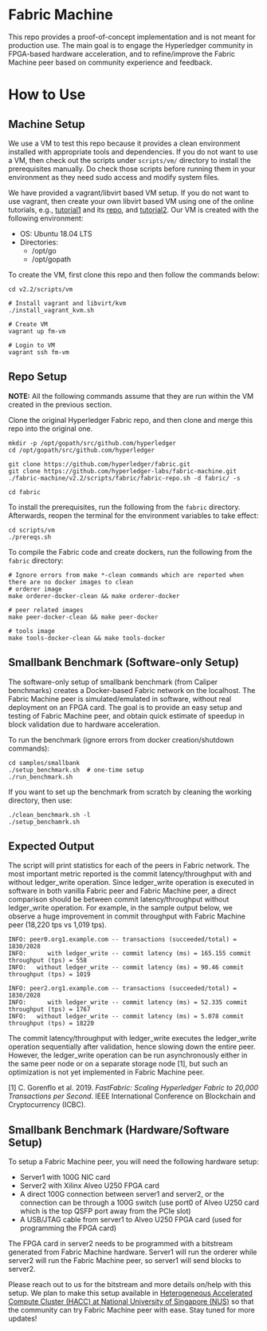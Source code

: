 # Fabric Machine
This repo provides a proof-of-concept implementation and is not meant for production use. The main goal is to engage the Hyperledger community in FPGA-based hardware acceleration, and to refine/improve the Fabric Machine peer based on community experience and feedback.

# How to Use
## Machine Setup
We use a VM to test this repo because it provides a clean environment installed with appropriate tools and dependencies. If you do not want to use a VM, then check out the scripts under ``scripts/vm/`` directory to install the prerequisites manually. Do check those scripts before running them in your environment as they need sudo access and modify system files.

We have provided a vagrant/libvirt based VM setup. If you do not want to use vagrant, then create your own libvirt based VM using one of the online tutorials, e.g., [tutorial1](https://fabianlee.org/2020/02/23/kvm-testing-cloud-init-locally-using-kvm-for-an-ubuntu-cloud-image/) and its [repo](https://github.com/fabianlee/local-kvm-cloudimage), and [tutorial2](https://medium.com/@art.vasilyev/use-ubuntu-cloud-image-with-kvm-1f28c19f82f8). Our VM is created with the following environment:

- OS: Ubuntu 18.04 LTS
- Directories:
    - /opt/go
    - /opt/gopath

To create the VM, first clone this repo and then follow the commands below:
```
cd v2.2/scripts/vm

# Install vagrant and libvirt/kvm
./install_vagrant_kvm.sh

# Create VM
vagrant up fm-vm

# Login to VM
vagrant ssh fm-vm
```

## Repo Setup
**NOTE:** All the following commands assume that they are run within the VM created in the previous section.

Clone the original Hyperledger Fabric repo, and then clone and merge this repo into the original one.
```
mkdir -p /opt/gopath/src/github.com/hyperledger
cd /opt/gopath/src/github.com/hyperledger

git clone https://github.com/hyperledger/fabric.git
git clone https://github.com/hyperledger-labs/fabric-machine.git
./fabric-machine/v2.2/scripts/fabric/fabric-repo.sh -d fabric/ -s

cd fabric
```
 
To install the prerequisites, run the following from the ``fabric`` directory. Afterwards, reopen the terminal for the environment variables to take effect:
```
cd scripts/vm
./prereqs.sh
```

To compile the Fabric code and create dockers, run the following from the ``fabric`` directory:
```
# Ignore errors from make *-clean commands which are reported when there are no docker images to clean
# orderer image
make orderer-docker-clean && make orderer-docker

# peer related images
make peer-docker-clean && make peer-docker

# tools image
make tools-docker-clean && make tools-docker
```

## Smallbank Benchmark (Software-only Setup)
The software-only setup of smallbank benchmark (from Caliper benchmarks) creates a Docker-based Fabric network on the localhost. The Fabric Machine peer is simulated/emulated in software, without real deployment on an FPGA card. The goal is to provide an easy setup and testing of Fabric Machine peer, and obtain quick estimate of speedup in block validation due to hardware acceleration.

To run the benchmark (ignore errors from docker creation/shutdown commands):
```
cd samples/smallbank
./setup_benchmark.sh  # one-time setup
./run_benchmark.sh
```

If you want to set up the benchmark from scratch by cleaning the working directory, then use:
```
./clean_benchmark.sh -l
./setup_benchamrk.sh
```

## Expected Output
The script will print statistics for each of the peers in Fabric network. The most important metric reported is the commit latency/throughput with and without ledger_write operation. Since ledger_write operation is executed in software in both vanilla Fabric peer and Fabric Machine peer, a direct comparison should be between commit latency/throughput without ledger_write operation. For example, in the sample output below, we observe a huge improvement in commit throughput with Fabric Machine peer (18,220 tps vs 1,019 tps). 

```
INFO: peer0.org1.example.com -- transactions (succeeded/total) = 1830/2028
INFO:      with ledger_write -- commit latency (ms) = 165.155 commit throughput (tps) = 558
INFO:   without ledger_write -- commit latency (ms) = 90.46 commit throughput (tps) = 1019

INFO: peer2.org1.example.com -- transactions (succeeded/total) = 1830/2028
INFO:      with ledger_write -- commit latency (ms) = 52.335 commit throughput (tps) = 1767
INFO:   without ledger_write -- commit latency (ms) = 5.078 commit throughput (tps) = 18220
```

The commit latency/throughput with ledger_write executes the ledger_write operation sequentially after validation, hence slowing down the entire peer. However, the ledger_write operation can be run asynchronously either in the same peer node or on a separate storage node [1], but such an optimization is not yet implemented in Fabric Machine peer.

[1] C. Gorenflo et al. 2019. _FastFabric: Scaling Hyperledger Fabric to 20,000 Transactions per Second_. IEEE International Conference on Blockchain and Cryptocurrency (ICBC).

## Smallbank Benchmark (Hardware/Software Setup)
To setup a Fabric Machine peer, you will need the following hardware setup:
- Server1 with 100G NIC card
- Server2 with Xilinx Alveo U250 FPGA card
- A direct 100G connection between server1 and server2, or the connection can be through a 100G switch (use port0 of Alveo U250 card which is the top QSFP port away from the PCIe slot)
- A USB/JTAG cable from server1 to Alveo U250 FPGA card (used for programming the FPGA card)

The FPGA card in server2 needs to be programmed with a bitstream generated from Fabric Machine hardware. Server1 will run the orderer while server2 will run the Fabric Machine peer, so server1 will send blocks to server2. 

Please reach out to us for the bitstream and more details on/help with this setup. We plan to make this setup available in [Heterogeneous Accelerated Compute Cluster (HACC) at National University of Singapore (NUS)](https://xilinx.github.io/xacc/nus.html) so that the community can try Fabric Machine peer with ease. Stay tuned for more updates!
